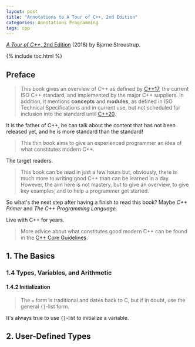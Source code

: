 ```yaml
---
layout: post
title: "Annotations to A Tour of C++, 2nd Edition"
categories: Annotations Programming
tags: cpp
---
```


[*A Tour of C++*, 2nd Edition](http://www.stroustrup.com/tour2.html) (2018) by Bjarne Stroustrup.

{% include toc.html %}

## Preface

> This book gives an overview of C++ as defined by [C++17](https://en.wikipedia.org/wiki/C%2B%2B17), the current ISO C++ standard, and implemented by the major C++ suppliers. In addition, it mentions **concepts** and **modules**, as defined in ISO Technical Specifications and in current use, but not scheduled for inclusion into the standard until [C++20](https://en.wikipedia.org/wiki/C%2B%2B20).

It is the father of C++, he can talk about the content that has not been released yet, and he is more standard than the standard!

> This thin book aims to give an experienced programmer an idea of what constitutes modern C++.

The target readers.

> This book can be read in just a few hours but, obviously, there is much more to writing good C++ than can be learned in a day. However, the aim here is not mastery, but to give an overview, to give key examples, and to help a programmer get started.

So what's the next step after having a finish to read this book? Maybe *C++ Primer* and *The C++ Programming Language*.

Live with C++ for years.

> More advice about what constitutes good modern C++ can be found in the [C++ Core Guidelines](https://github.com/isocpp/CppCoreGuidelines).

## 1. The Basics

### 1.4 Types, Variables, and Arithmetic

#### 1.4.2 Initialization

> The `=` form is traditional and dates back to C, but if in doubt, use the general `{}`-list form.

It's always true to use `{}`-list to initialize a variable.

## 2. User-Defined Types
